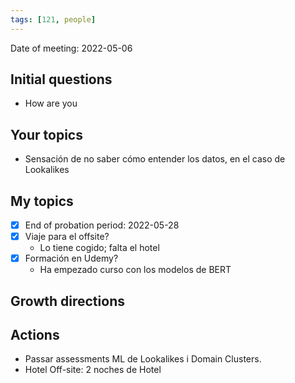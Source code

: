 ```yaml
---
tags: [121, people]
---
```


Date of meeting: 2022-05-06

## Initial questions
- How are you
 
## Your topics

- Sensación de no saber cómo entender los datos, en el caso de Lookalikes

## My topics
- [x] End of probation period: 2022-05-28
- [x] Viaje para el offsite?
    - Lo tiene cogido; falta el hotel
- [x] Formación en Udemy?
    - Ha empezado curso con los modelos de BERT

## Growth directions

## Actions

- Passar assessments ML de Lookalikes i Domain Clusters.
- Hotel Off-site: 2 noches de Hotel
